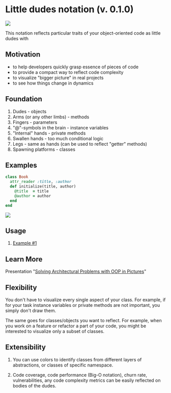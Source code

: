 # Little dudes notation (v. 0.1.0)

![](https://i.imgur.com/HwyVhHw.png)

This notation reflects particular traits of your object-oriented code as little dudes with 

## Motivation

- to help developers quickly grasp essence of pieces of code
- to provide a compact way to reflect code complexity
- to visualize "bigger picture" in real projects
- to see how things change in dynamics 

## Foundation

1. Dudes - objects
2. Arms (or any other limbs) - methods
3. Fingers - parameters
4. "@"-symbols in the brain - instance variables
5. "Internal" hands - private methods
6. Swallen hands - too much conditional logic
7. Legs - same as hands (can be used to reflect "getter" methods)
8. Spawning platforms - classes

## Examples

```ruby
class Book
  attr_reader :title, :author
  def initialize(title, author)
    @title  = title
    @author = author
  end
end
```

![](https://i.imgur.com/Elqxq9s.png)

## Usage

1. [Example #1](https://github.com/inem/little-dudes-notation/blob/master/deconstruct-sandi-metz-talk.md)

## Learn More

Presentation "[Solving Architectural Problems with OOP in Pictures](https://speakerdeck.com/inem/solving-architectural-problems-with-oop-in-pictures)" 

## Flexibility

You don't have to visualize every single aspect of your class. For example, if for your task instance variables or private methods are not important, you simply don't draw them.

The same goes for classes/objects you want to reflect. For example, when you work on a feature or refactor a part of your code, you might be interested to visualize only a subset of classes.

## Extensibility

1. You can use colors to identify classes from different layers of abstractions, or classes of specific namespace.

2. Code coverage, code performance (Big-O notation), churn rate, vulnerabilities, any code complexity metrics can be easily reflected on bodies of the dudes.
